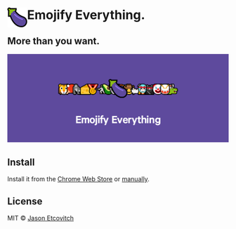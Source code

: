 # <img src="extension/icons/icon48.png" width="45" align="left" /> Emojify Everything.
## More than you want.

![](emojify-everything.png)

## Install

Install it from the [Chrome Web Store](https://chrome.google.com/webstore/detail/emojify-everything/hkahpmfkdfeceiiklfbkalcpbceccjco) or [manually](http://superuser.com/a/247654/6877).

## License

MIT © [Jason Etcovitch](http://jasonet.co)
